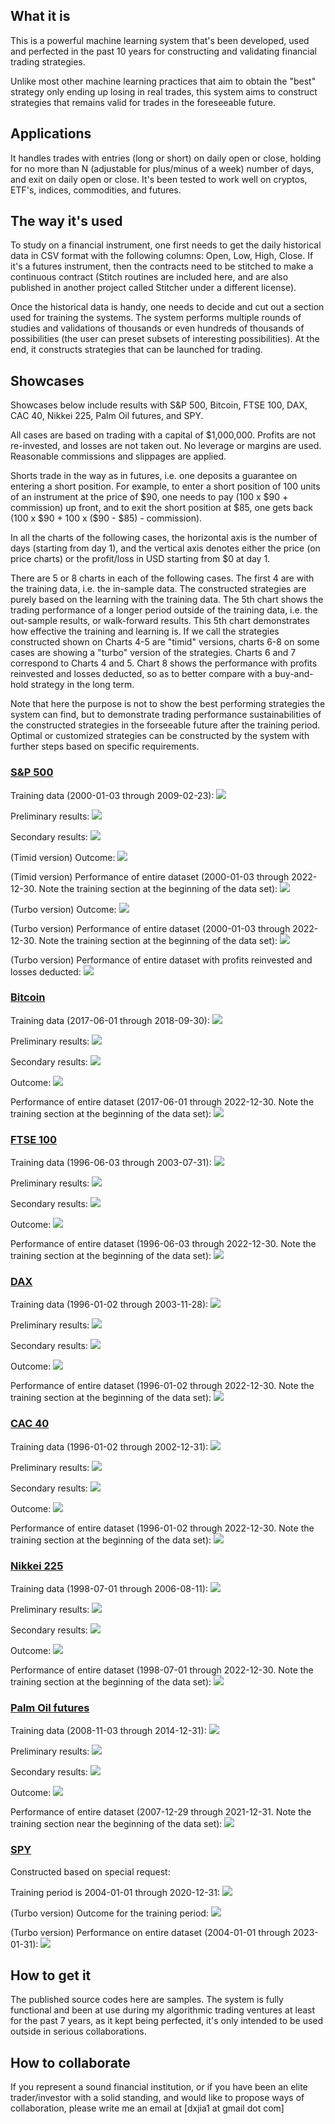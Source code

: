 ## What it is

This is a powerful machine learning system that's been developed, used and perfected in the past 10 years for constructing and validating financial trading strategies.

Unlike most other machine learning practices that aim to obtain the "best" strategy only ending up losing in real trades, this system aims to construct strategies that remains valid for trades in the foreseeable future.

## Applications

It handles trades with entries (long or short) on daily open or close, holding for no more than N (adjustable for plus/minus of a week) number of days, and exit on daily open or close.  It's been tested to work well on cryptos, ETF's, indices, commodities, and futures.  

## The way it's used

To study on a financial instrument, one first needs to get the daily historical data in CSV format with the following columns: Open, Low, High, Close.  If it's a futures instrument, then the contracts need to be stitched to make a continuous contract (Stitch routines are included here, and are also published in another project called Stitcher under a different license).

Once the historical data is handy, one needs to decide and cut out a section used for training the systems.  The system performs multiple rounds of studies and validations of thousands or even hundreds of thousands of possibilities (the user can preset subsets of interesting possibilities).  At the end, it constructs strategies that can be launched for trading.  

## Showcases

Showcases below include results with S&P 500, Bitcoin, FTSE 100, DAX, CAC 40, Nikkei 225, Palm Oil futures, and SPY.

All cases are based on trading with a capital of \$1,000,000.  Profits are not re-invested, and losses are not taken out.  No leverage or margins are used.  Reasonable commissions and slippages are applied.

Shorts trade in the way as in futures, i.e. one deposits a guarantee on entering a short position.  For example, to enter a short position of 100 units of an instrument at the price of \$90, one needs to pay (100 x \$90 + commission) up front, and to exit the short position at \$85, one gets back (100 x \$90 + 100 x (\$90 - \$85) - commission).

In all the charts of the following cases, the horizontal axis is the number of days (starting from day 1), and the vertical axis denotes either the price (on price charts) or the profit/loss in USD starting from \$0 at day 1.

There are 5 or 8 charts in each of the following cases.  The first 4 are with the training data, i.e. the in-sample data.  The constructed strategies are purely based on the learning with the training data.  The 5th chart shows the trading performance of a longer period outside of the training data, i.e. the out-sample results, or walk-forward results.  This 5th chart demonstrates how effective the training and learning is.  If we call the strategies constructed shown on Charts 4-5 are "timid" versions, charts 6-8 on some cases are showing a "turbo" version of the strategies.  Charts 6 and 7 correspond to Charts 4 and 5.  Chart 8 shows the performance with profits reinvested and losses deducted, so as to better compare with a buy-and-hold strategy in the long term.

Note that here the purpose is not to show the best performing strategies the system can find, but to demonstrate trading performance sustainabilities of the constructed strategies in the forseeable future after the training period.  Optimal or customized strategies can be constructed by the system with further steps based on specific requirements.

### [S&P 500](https://finance.yahoo.com/quote/%5EGSPC?p=%5EGSPC)

Training data (2000-01-03 through 2009-02-23):
<img src="./Outputs/SP/Images/Prices.png" />

Preliminary results:
<img src="./Outputs/SP/Images/Preliminary.png" />

Secondary results:
<img src="./Outputs/SP/Images/Secondary.png" />

(Timid version) Outcome:
<img src="./Outputs/SP/Images/Outcome.png" />
 
(Timid version) Performance of entire dataset (2000-01-03 through 2022-12-30. Note the training section at the beginning of the data set):
<img src="./Outputs/SP/Images/Performance.png" />

(Turbo version) Outcome:
<img src="./Outputs/SP/Images/Outcome-t.png" />
 
(Turbo version) Performance of entire dataset (2000-01-03 through 2022-12-30. Note the training section at the beginning of the data set):
<img src="./Outputs/SP/Images/Performance-t.png" />

(Turbo version) Performance of entire dataset with profits reinvested and losses deducted:
<img src="./Outputs/SP/Images/Performance-t-r.png" />

### [Bitcoin](https://finance.yahoo.com/quote/BTC-USD?p=BTC-USD)

Training data (2017-06-01 through 2018-09-30):
<img src="./Outputs/BTC/Images/Prices.png" />

Preliminary results:
<img src="./Outputs/BTC/Images/Preliminary.png" />

Secondary results:
<img src="./Outputs/BTC/Images/Secondary.png" />

Outcome:
<img src="./Outputs/BTC/Images/Outcome.png" />
 
Performance of entire dataset (2017-06-01 through 2022-12-30. Note the training section at the beginning of the data set):
<img src="./Outputs/BTC/Images/Performance.png" />

### [FTSE 100](https://finance.yahoo.com/quote/%5EFTSE?p=%5EFTSE)

Training data (1996-06-03 through 2003-07-31):
<img src="./Outputs/FTSE/Images/Prices.png" />

Preliminary results:
<img src="./Outputs/FTSE/Images/Preliminary.png" />

Secondary results:
<img src="./Outputs/FTSE/Images/Secondary.png" />

Outcome:
<img src="./Outputs/FTSE/Images/Outcome.png" />
 
Performance of entire dataset (1996-06-03 through 2022-12-30. Note the training section at the beginning of the data set):
<img src="./Outputs/FTSE/Images/Performance.png" />

### [DAX](https://finance.yahoo.com/quote/%5EGDAXI?p=%5EGDAXI)

Training data (1996-01-02 through 2003-11-28):
<img src="./Outputs/DAX/Images/Prices.png" />

Preliminary results:
<img src="./Outputs/DAX/Images/Preliminary.png" />

Secondary results:
<img src="./Outputs/DAX/Images/Secondary.png" />

Outcome:
<img src="./Outputs/DAX/Images/Outcome.png" />
 
Performance of entire dataset (1996-01-02 through 2022-12-30. Note the training section at the beginning of the data set):
<img src="./Outputs/DAX/Images/Performance.png" />

### [CAC 40](https://finance.yahoo.com/quote/%5EFCHI?p=%5EFCHI)

Training data (1996-01-02 through 2002-12-31):
<img src="./Outputs/CAC/Images/Prices.png" />

Preliminary results:
<img src="./Outputs/CAC/Images/Preliminary.png" />

Secondary results:
<img src="./Outputs/CAC/Images/Secondary.png" />

Outcome:
<img src="./Outputs/CAC/Images/Outcome.png" />
 
Performance of entire dataset (1996-01-02 through 2022-12-30. Note the training section at the beginning of the data set):
<img src="./Outputs/CAC/Images/Performance.png" />

### [Nikkei 225](https://finance.yahoo.com/quote/%5EN225?p=%5EN225)

Training data (1998-07-01 through 2006-08-11):
<img src="./Outputs/N225/Images/Prices.png" />

Preliminary results:
<img src="./Outputs/N225/Images/Preliminary.png" />

Secondary results:
<img src="./Outputs/N225/Images/Secondary.png" />

Outcome:
<img src="./Outputs/N225/Images/Outcome.png" />
 
Performance of entire dataset (1998-07-01 through 2022-12-30. Note the training section at the beginning of the data set):
<img src="./Outputs/N225/Images/Performance.png" />

### [Palm Oil futures](https://www.barchart.com/futures/quotes/YH*0/profile)

Training data (2008-11-03 through 2014-12-31):
<img src="./Outputs/P/Images/Prices.png" />

Preliminary results:
<img src="./Outputs/P/Images/Preliminary.png" />

Secondary results:
<img src="./Outputs/P/Images/Secondary.png" />

Outcome:
<img src="./Outputs/P/Images/Outcome.png" />
 
Performance of entire dataset (2007-12-29 through 2021-12-31. Note the training section near the beginning of the data set):
<img src="./Outputs/P/Images/Performance.png" />

### [SPY](https://finance.yahoo.com/quote/SPY?p=SPY&.tsrc=fin-srch)

Constructed based on special request:

Training period is 2004-01-01 through 2020-12-31:
<img src="./Outputs/SPY/Images/Prices.png" />

(Turbo version) Outcome for the training period:
<img src="./Outputs/SPY/Images/Outcome-t.png" />

(Turbo version) Performance on entire dataset (2004-01-01 through 2023-01-31):
<img src="./Outputs/SPY/Images/Performance-t.png" />

## How to get it

The published source codes here are samples. The system is fully functional and been at use during my algorithmic trading ventures at least for the past 7 years, as it kept being perfected, it's only intended to be used outside in serious collaborations.

## How to collaborate

If you represent a sound financial institution, or if you have been an elite trader/investor with a solid standing, and would like to propose ways of collaboration, please write me an email at [dxjia1 at gmail dot com]
